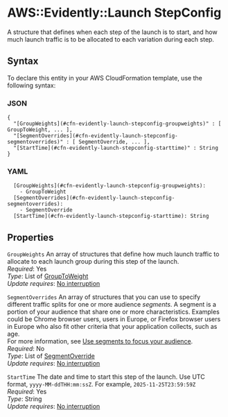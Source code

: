 # AWS::Evidently::Launch StepConfig<a name="aws-properties-evidently-launch-stepconfig"></a>

A structure that defines when each step of the launch is to start, and how much launch traffic is to be allocated to each variation during each step\.

## Syntax<a name="aws-properties-evidently-launch-stepconfig-syntax"></a>

To declare this entity in your AWS CloudFormation template, use the following syntax:

### JSON<a name="aws-properties-evidently-launch-stepconfig-syntax.json"></a>

```
{
  "[GroupWeights](#cfn-evidently-launch-stepconfig-groupweights)" : [ GroupToWeight, ... ],
  "[SegmentOverrides](#cfn-evidently-launch-stepconfig-segmentoverrides)" : [ SegmentOverride, ... ],
  "[StartTime](#cfn-evidently-launch-stepconfig-starttime)" : String
}
```

### YAML<a name="aws-properties-evidently-launch-stepconfig-syntax.yaml"></a>

```
  [GroupWeights](#cfn-evidently-launch-stepconfig-groupweights):
    - GroupToWeight
  [SegmentOverrides](#cfn-evidently-launch-stepconfig-segmentoverrides):
    - SegmentOverride
  [StartTime](#cfn-evidently-launch-stepconfig-starttime): String
```

## Properties<a name="aws-properties-evidently-launch-stepconfig-properties"></a>

`GroupWeights` <a name="cfn-evidently-launch-stepconfig-groupweights"></a>
An array of structures that define how much launch traffic to allocate to each launch group during this step of the launch\.  
_Required_: Yes  
_Type_: List of [GroupToWeight](aws-properties-evidently-launch-grouptoweight.md)  
_Update requires_: [No interruption](https://docs.aws.amazon.com/AWSCloudFormation/latest/UserGuide/using-cfn-updating-stacks-update-behaviors.html#update-no-interrupt)

`SegmentOverrides` <a name="cfn-evidently-launch-stepconfig-segmentoverrides"></a>
An array of structures that you can use to specify different traffic splits for one or more audience _segments_\. A segment is a portion of your audience that share one or more characteristics\. Examples could be Chrome browser users, users in Europe, or Firefox browser users in Europe who also fit other criteria that your application collects, such as age\.  
For more information, see [ Use segments to focus your audience](https://docs.aws.amazon.com/AmazonCloudWatch/latest/monitoring/CloudWatch-Evidently-segments.html)\.  
_Required_: No  
_Type_: List of [SegmentOverride](aws-properties-evidently-launch-segmentoverride.md)  
_Update requires_: [No interruption](https://docs.aws.amazon.com/AWSCloudFormation/latest/UserGuide/using-cfn-updating-stacks-update-behaviors.html#update-no-interrupt)

`StartTime` <a name="cfn-evidently-launch-stepconfig-starttime"></a>
The date and time to start this step of the launch\. Use UTC format, `yyyy-MM-ddTHH:mm:ssZ`\. For example, `2025-11-25T23:59:59Z`  
_Required_: Yes  
_Type_: String  
_Update requires_: [No interruption](https://docs.aws.amazon.com/AWSCloudFormation/latest/UserGuide/using-cfn-updating-stacks-update-behaviors.html#update-no-interrupt)
